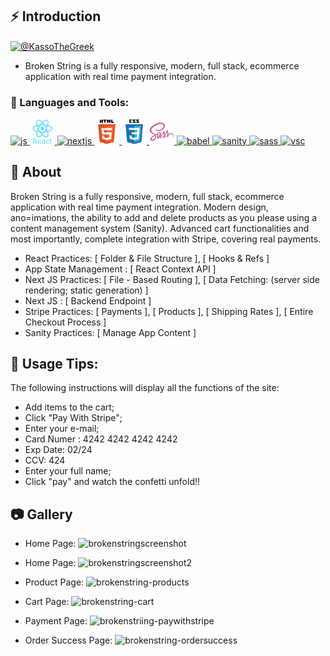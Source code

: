 ## :zap: Introduction
<p align="left"><a href="https://brokenstring.vercel.app/" target="blank"><img align="center" src="https://user-images.githubusercontent.com/97097479/176483246-b5bbc260-9882-47ce-98ef-8e7288650a28.svg" alt="@KassoTheGreek" height="100" width="100" /></a> </p> 

- Broken String is a fully responsive, modern, full stack, ecommerce application with real time payment integration. 

###  :hammer: Languages and Tools:  
<a href="https://www.javascript.com/" target="_blank" rel="noreferrer"> <img src="https://img.icons8.com/color/48/undefined/javascript--v1.png" alt="js" width="40" height="40"/> </a> <a href="https://reactjs.org/" target="_blank" rel="noreferrer"> <img src="https://raw.githubusercontent.com/devicons/devicon/master/icons/react/react-original-wordmark.svg" alt="react" width="40" height="40"/> </a> <a href="https://nextjs.org/" target="_blank" rel="noreferrer"> <img src="https://img.icons8.com/color/48/000000/nextjs.png" alt="nextjs" width="40" height="40"/> </a> <a href="https://www.w3.org/html/" target="_blank" rel="noreferrer"> <img src="https://raw.githubusercontent.com/devicons/devicon/master/icons/html5/html5-original-wordmark.svg" alt="html5" width="40" height="40"/> </a> <a href="https://www.w3schools.com/css/" target="_blank" rel="noreferrer"> <img src="https://raw.githubusercontent.com/devicons/devicon/master/icons/css3/css3-original-wordmark.svg" alt="css3" width="40" height="40"/> </a> <a href="https://sass-lang.com" target="_blank" rel="noreferrer"> <img src="https://raw.githubusercontent.com/devicons/devicon/master/icons/sass/sass-original.svg" alt="sass" width="40" height="40"/> </a> <a href="https://babeljs.io/" target="_blank" rel="noreferrer"> <img src="https://user-images.githubusercontent.com/3025322/87547253-bf050400-c6a2-11ea-950a-280311bc6cc8.png" alt="babel" width="40" height="40"/> </a> <a href="https://www.sanity.io/" target="_blank" rel="noreferrer"> <img src="https://media.glassdoor.com/sqll/4747101/sanity-ca-squareLogo-1640192856530.png" alt="sanity" width="40" height="40"/> </a> <a href="https://stripe.com/en-gr" target="_blank" rel="noreferrer"> <img src="https://img.icons8.com/fluency/48/000000/stripe.png" alt="sass" width="40" height="40"/> </a> <a href="https://code.visualstudio.com/" target="_blank" rel="noreferrer"> <img src="https://img.icons8.com/color/48/undefined/visual-studio-code-2019.png" alt="vsc" width="40" height="40"/> </a> 


##  :beginner: About
Broken String is a fully responsive, modern, full stack, ecommerce application with real time payment integration. 
Modern design, ano=imations, the ability to add and delete products as you please using a content management system (Sanity). 
Advanced cart functionalities and most importantly, complete integration with Stripe, covering real payments.

- React Practices: [ Folder & File Structure ], [ Hooks & Refs ] 
- App State Management : [ React Context API ]
- Next JS Practices: [ File - Based Routing ], [ Data Fetching: (server side rendering; static generation) ] 
- Next JS : [ Backend Endpoint ] 
- Stripe Practices: [ Payments ], [ Products ], [ Shipping Rates ], [ Entire Checkout Process ] 
- Sanity Practices: [ Manage App Content ] 


##  :wrench: Usage Tips:
The following instructions will display all the functions of the site:

- Add items to the cart;
- Click "Pay With Stripe";
- Enter your e-mail;
- Card Numer : 4242 4242 4242 4242
- Exp Date: 02/24 
- CCV: 424
- Enter your full name;
- Click "pay" and watch the confetti unfold!!





##  :camera: Gallery
- Home Page:
![brokenstringscreenshot](https://user-images.githubusercontent.com/97097479/176626482-91405e80-9564-4b98-9485-ce238917780a.PNG)

- Home Page:
![brokenstringscreenshot2](https://user-images.githubusercontent.com/97097479/176626646-e5e12d5d-43b9-4885-b49f-7458d47ff695.PNG)

- Product Page:
![brokenstring-products](https://user-images.githubusercontent.com/97097479/176626777-409f0d33-437a-4232-9713-d6b540803bcc.PNG)

- Cart Page:
![brokenstring-cart](https://user-images.githubusercontent.com/97097479/176626890-480deed5-2ce6-41e9-9d45-6a0e089674e3.PNG)

- Payment Page:
![brokenstriing-paywithstripe](https://user-images.githubusercontent.com/97097479/176627023-1bea20f7-0fb3-4551-8766-607bd9a084a9.PNG)

- Order Success Page:
![brokenstring-ordersuccess](https://user-images.githubusercontent.com/97097479/176627121-89e4619d-2af6-4bba-9d4c-ad75943e25c7.PNG)


